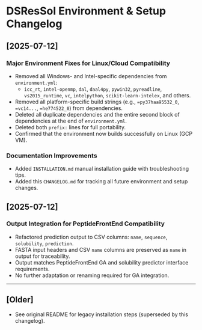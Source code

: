 # DSResSol Environment & Setup Changelog

## [2025-07-12]
### Major Environment Fixes for Linux/Cloud Compatibility
- Removed all Windows- and Intel-specific dependencies from `environment.yml`:
  - `icc_rt`, `intel-openmp`, `dal`, `daal4py`, `pywin32`, `pyreadline`, `vs2015_runtime`, `vc`, `intelpython`, `scikit-learn-intelex`, and others.
- Removed all platform-specific build strings (e.g., `=py37haa95532_0`, `=vc14...`, `=he774522_0`) from dependencies.
- Deleted all duplicate dependencies and the entire second block of dependencies at the end of `environment.yml`.
- Deleted both `prefix:` lines for full portability.
- Confirmed that the environment now builds successfully on Linux (GCP VM).

### Documentation Improvements
- Added `INSTALLATION.md` manual installation guide with troubleshooting tips.
- Added this `CHANGELOG.md` for tracking all future environment and setup changes.

## [2025-07-12]
### Output Integration for PeptideFrontEnd Compatibility
- Refactored prediction output to CSV columns: `name`, `sequence`, `solubility`, `prediction`.
- FASTA input headers and CSV `name` columns are preserved as `name` in output for traceability.
- Output matches PeptideFrontEnd GA and solubility predictor interface requirements.
- No further adaptation or renaming required for GA integration.

---

## [Older]
- See original README for legacy installation steps (superseded by this changelog).
